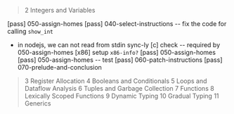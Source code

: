 > 2 Integers and Variables

[pass] 050-assign-homes
[pass] 040-select-instructions -- fix the code for calling `show_int`
- in nodejs, we can not read from stdin sync-ly
[c] check -- required by 050-assign-homes
[x86] setup `x86-info?`
[pass] 050-assign-homes
[pass] 050-assign-homes -- test
[pass] 060-patch-instructions
[pass] 070-prelude-and-conclusion

> 3 Register Allocation
> 4 Booleans and Conditionals
> 5 Loops and Dataflow Analysis
> 6 Tuples and Garbage Collection
> 7 Functions
> 8 Lexically Scoped Functions
> 9 Dynamic Typing
> 10 Gradual Typing
> 11 Generics
